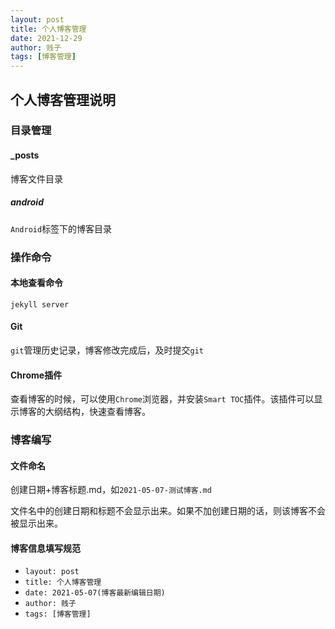 ```yaml
---
layout: post
title: 个人博客管理
date: 2021-12-29
author: 贱子
tags: [博客管理]
---
```


## 个人博客管理说明

### 目录管理

#### _posts

博客文件目录

##### android

`Android`标签下的博客目录

### 操作命令

#### 本地查看命令

`jekyll server`

#### Git

`git`管理历史记录，博客修改完成后，及时提交`git`

#### Chrome插件

查看博客的时候，可以使用`Chrome`浏览器，并安装`Smart TOC`插件。该插件可以显示博客的大纲结构，快速查看博客。

### 博客编写

#### 文件命名

创建日期+博客标题.md，如`2021-05-07-测试博客.md`

文件名中的创建日期和标题不会显示出来。如果不加创建日期的话，则该博客不会被显示出来。

#### 博客信息填写规范

- `layout: post`
- `title: 个人博客管理`
- `date: 2021-05-07(博客最新编辑日期)`
- `author: 贱子`
- `tags: [博客管理]`

